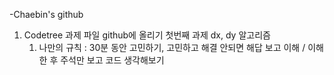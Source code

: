 -Chaebin's github
1. Codetree 과제 파일 github에 올리기 첫번째 과제 dx, dy 알고리즘
   1) 나만의 규칙 : 30분 동안 고민하기, 고민하고 해결 안되면 해답 보고 이해 / 이해한 후 주석만 보고 코드 생각해보기
<!---
Chaeb24/Chaeb24 is a ✨ special ✨ repository because its `README.md` (this file) appears on your GitHub profile.
You can click the Preview link to take a look at your changes.
--->
